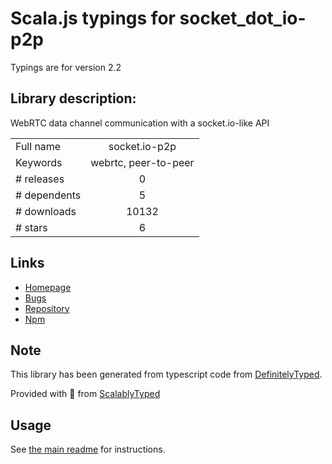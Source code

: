 
# Scala.js typings for socket_dot_io-p2p

Typings are for version 2.2

## Library description:
WebRTC data channel communication with a socket.io-like API

|                    |                 |
| ------------------ | :-------------: |
| Full name          | socket.io-p2p |
| Keywords           | webrtc, peer-to-peer |
| # releases         | 0 |
| # dependents       | 5 |
| # downloads        | 10132 |
| # stars            | 6 |

## Links
- [Homepage](https://github.com/socketio/socket.io-p2p)
- [Bugs](https://github.com/socketio/socket.io-p2p/issues)
- [Repository](https://github.com/socketio/socket.io-p2p)
- [Npm](https://www.npmjs.com/package/socket.io-p2p)
    


## Note
This library has been generated from typescript code from [DefinitelyTyped](https://definitelytyped.org).

Provided with :purple_heart: from [ScalablyTyped](https://github.com/oyvindberg/ScalablyTyped)

## Usage
See [the main readme](../../readme.md) for instructions.


